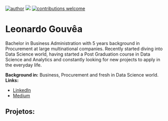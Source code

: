 [![author](https://img.shields.io/badge/author-leohgs-yellow.svg)](https://www.linkedin.com/in/carlosfab) [![](https://img.shields.io/badge/python-3.7+-blue.svg)](https://www.python.org/downloads/release/python-365/) [![contributions welcome](https://img.shields.io/badge/contributions-welcome-brightgreen.svg?style=flat)](https://github.com/carlosfab/data_science/issues)


# Leonardo Gouvêa
Bachelor in Business Administration with 5 years background in Procurement at large multinational companies. Recently started diving into Data Science world, having started a Post Graduation course in Data Science and Analytics and constantly looking for new projects to apply in the everyday life.


**Background in:** Business, Procurement and fresh in Data Science world.
**Links:**
* [LinkedIn](https://www.linkedin.com/in/leonardo-gouvêa-silva-8b665a93)
* [Medium](https://medium.com/@leonardo.hgouvea)


## Projetos:

